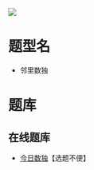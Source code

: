 ![](https://cn.sudoku.today/pic/04/neighboursudoku/68931_255411.png)

# 题型名

- 邻里数独

# 题库

## 在线题库

- [今日数独]【选题不便】

[今日数独]: https://cn.sudoku.today/g-neighbourship-sudoku/